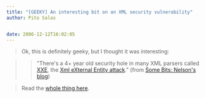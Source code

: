 ```yaml
---
title: "[GEEKY] An interesting bit on an XML security vulnerability"
author: Pito Salas


date: 2006-12-12T16:02:05
---
```



>
> Ok, this is definitely geeky, but I thought it was interesting:
>

>> "There's a 4+ year old security hole in many XML parsers called
[XXE](<http://www.securiteam.com/securitynews/6D0100A5PU.html>), the [Xml
eXternal Entity attack](<http://www.securityfocus.com/archive/1/297714>)."
(from [Some Bits: Nelson's
blog](<http://www.somebits.com/weblog/tech/bad/xmlCode.html>))

>
> Read the [whole thing
> here](<http://www.somebits.com/weblog/tech/bad/xmlCode.html>).



